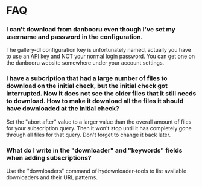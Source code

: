 # FAQ

### I can't download from danbooru even though I've set my username and password in the configuration.

The gallery-dl configuration key is unfortunately named, actually you have to use an API key and NOT your normal login password.
You can get one on the danbooru website somewhere under your account settings.

### I have a subcription that had a large number of files to download on the initial check, but the initial check got interrupted. Now it does not see the older files that it still needs to download. How to make it download all the files it should have downloaded at the initial check?

Set the "abort after" value to a larger value than the overall amount of files for your subscription query. Then it won't stop until it has completely gone through all files for that query.
Don't forget to change it back later.

### What do I write in the "downloader" and "keywords" fields when adding subscriptions?

Use the "downloaders" command of hydownloader-tools to list available downloaders and their URL patterns.
